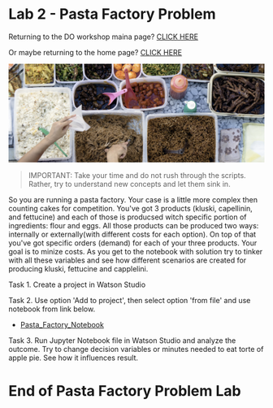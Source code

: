 
# Lab 2 - Pasta Factory Problem
    
      
    
Returning to the DO workshop maina page?  [CLICK HERE](../README.md)    

Or maybe returning to the home page? [CLICK HERE](../../README.md)    
    

![image-w6-4](../../images/w6-4.png)    
      
     
> IMPORTANT: Take your time and do not rush through the scripts. Rather, try to understand new concepts and let them sink in.


So you are running a pasta factory. Your case is a little more complex then counting cakes for competition. You've got 3 products (kluski, capellinin, and fettucine) and each of those is producsed witch specific portion of ingredients: flour and eggs. All those products can be produced two ways: internally or externally(with different costs for each option). On top of that you've got specific orders (demand) for each of your three products. 
Your goal is to minize costs. As you get to the notebook with solution try to tinker with all these variables and see how different scenarios are created for producing kluski, fettucine and capplelini.

Task 1. Create a project in Watson Studio 

Task 2. Use option 'Add to project', then select option 'from file' and use notebook from link below.

  + [Pasta_Factory_Notebook](../../code/balance-pasta-prod.ipynb)


Task 3. Run Jupyter Notebook file in Watson Studio and analyze the outcome. Try to change decision variables or minutes needed to eat torte of apple pie. See how it influences result.

        
# End of Pasta Factory Problem Lab 